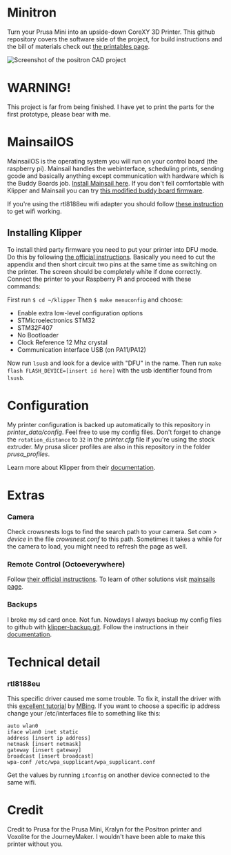 # Minitron
Turn your Prusa Mini into an upside-down CoreXY 3D Printer. This github repository covers the software side of the project, for build instructions and the bill of materials check out [the printables page](https://www.printables.com/model/1022602-minitron).

![Screenshot of the positron CAD project](https://github.com/B1nus/minitron/cad-dark.png)

# WARNING!
This project is far from being finished. I have yet to print the parts for the first prototype, please bear with me.

# MainsailOS
MainsailOS is the operating system you will run on your control board (the raspberry pi). Mainsail handles the webinterface, scheduling prints, sending gcode and basically anything except communication with hardware which is the Buddy Boards job. [Install Mainsail here](https://docs-os.mainsail.xyz/getting-started/raspberry-pi-os-based). If you don't fell comfortable with Klipper and Mainsail you can try [this modified buddy board firmware](https://github.com/Snake-Edition/P32-FW/releases).

If you're using the rtl8188eu wifi adapter you should follow [these instruction](#rtl8188eu) to get wifi working.

## Installing Klipper
To install third party firmware you need to put your printer into DFU mode. Do this by following [the official instructions](https://help.prusa3d.com/article/flashing-custom-firmware-mini_14). Basically you need to cut the appendix and then short circuit two pins at the same time as switching on the printer. The screen should be completely white if done correctly. Connect the printer to your Raspberry Pi and proceed with these commands:

First run `$ cd ~/klipper`
Then `$ make menuconfig` and choose:
- Enable extra low-level configuration options
- STMicroelectronics STM32
- STM32F407
- No Bootloader
- Clock Reference 12 Mhz crystal
- Communication interface USB (on PA11/PA12)

Now run `lsusb` and look for a device with "DFU" in the name. Then run `make flash FLASH_DEVICE=[insert id here]` with the usb identifier found from `lsusb`.

# Configuration
My printer configuration is backed up automatically to this repository in *printer_data/config*. Feel free to use my config files. Don't forget to change the `rotation_distance` to `32` in the *printer.cfg* file if you're using the stock extruder. My prusa slicer profiles are also in this repository in the folder *prusa_profiles*.

Learn more about Klipper from their [documentation](https://www.klipper3d.org/pressure_advance.html).

# Extras
### Camera
Check crowsnests logs to find the search path to your camera. Set *cam > device* in the file *crowsnest.conf* to this path. Sometimes it takes a while for the camera to load, you might need to refresh the page as well.

### Remote Control (Octoeverywhere)
Follow [their official instructions](https://octoeverywhere.com/dashboard?source=mainsail_docs). To learn of other solutions visit [mainsails page](https://docs.mainsail.xyz/overview/quicktips/remote-access).

### Backups
I broke my sd card once. Not fun. Nowdays I always backup my config files to github with [klipper-backup.git](https://github.com/Staubgeborener/klipper-backup?tab=readme-ov-file). Follow the instructions in their [documentation](https://klipperbackup.xyz/).

# Technical detail
### rtl8188eu
This specific driver caused me some trouble. To fix it, install the driver with this [excellent tutorial](https://gist.github.com/MBing/de297a8ae5e8a191c55a67a568d20d31) by [MBing](https://gist.github.com/MBing). If you want to choose a specific ip address change your /etc/interfaces file to something like this:
```
auto wlan0
iface wlan0 inet static
address [insert ip address]
netmask [insert netmask]
gateway [insert gateway]
broadcast [insert broadcast]
wpa-conf /etc/wpa_supplicant/wpa_supplicant.conf
```
Get the values by running ```ifconfig``` on another device connected to the same wifi.

# Credit
Credit to Prusa for the Prusa Mini, Kralyn for the Positron printer and Voxolite for the JourneyMaker. I wouldn't have been able to make this printer without you.
